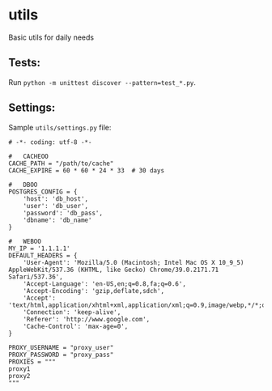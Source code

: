 utils
=====

Basic utils for daily needs

##  Tests:

Run `python -m unittest discover --pattern=test_*.py`.

##  Settings:

Sample `utils/settings.py` file:

```
# -*- coding: utf-8 -*-

#   CACHEOO
CACHE_PATH = "/path/to/cache"
CACHE_EXPIRE = 60 * 60 * 24 * 33  # 30 days

#   DBOO
POSTGRES_CONFIG = {
    'host': 'db_host',
    'user': 'db_user',
    'password': 'db_pass',
    'dbname': 'db_name'
}

#   WEBOO
MY_IP = '1.1.1.1'
DEFAULT_HEADERS = {
    'User-Agent': 'Mozilla/5.0 (Macintosh; Intel Mac OS X 10_9_5) AppleWebKit/537.36 (KHTML, like Gecko) Chrome/39.0.2171.71 Safari/537.36',
    'Accept-Language': 'en-US,en;q=0.8,fa;q=0.6',
    'Accept-Encoding': 'gzip,deflate,sdch',
    'Accept': 'text/html,application/xhtml+xml,application/xml;q=0.9,image/webp,*/*;q=0.8',
    'Connection': 'keep-alive',
    'Referer': 'http://www.google.com',
    'Cache-Control': 'max-age=0',
}

PROXY_USERNAME = "proxy_user"
PROXY_PASSWORD = "proxy_pass"
PROXIES = """
proxy1
proxy2
"""
```